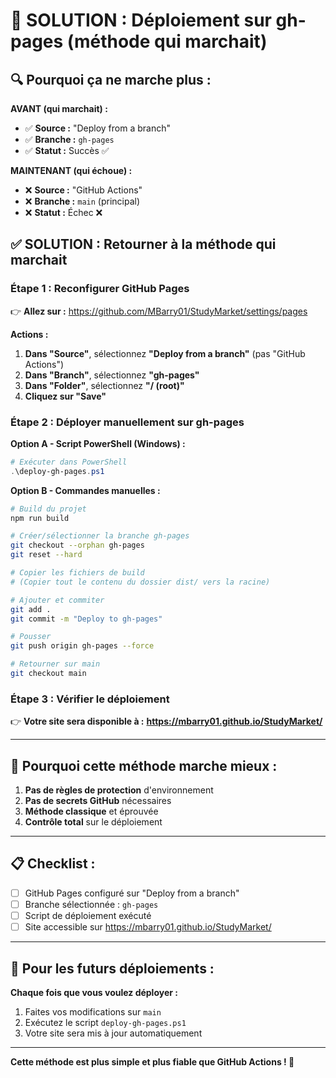# 🚀 SOLUTION : Déploiement sur gh-pages (méthode qui marchait)

## 🔍 **Pourquoi ça ne marche plus :**

**AVANT (qui marchait) :**
- ✅ **Source :** "Deploy from a branch"
- ✅ **Branche :** `gh-pages`
- ✅ **Statut :** Succès ✅

**MAINTENANT (qui échoue) :**
- ❌ **Source :** "GitHub Actions"
- ❌ **Branche :** `main` (principal)
- ❌ **Statut :** Échec ❌

## ✅ **SOLUTION : Retourner à la méthode qui marchait**

### **Étape 1 : Reconfigurer GitHub Pages**

👉 **Allez sur :** https://github.com/MBarry01/StudyMarket/settings/pages

**Actions :**
1. **Dans "Source"**, sélectionnez **"Deploy from a branch"** (pas "GitHub Actions")
2. **Dans "Branch"**, sélectionnez **"gh-pages"**
3. **Dans "Folder"**, sélectionnez **"/ (root)"**
4. **Cliquez sur "Save"**

### **Étape 2 : Déployer manuellement sur gh-pages**

**Option A - Script PowerShell (Windows) :**
```powershell
# Exécuter dans PowerShell
.\deploy-gh-pages.ps1
```

**Option B - Commandes manuelles :**
```bash
# Build du projet
npm run build

# Créer/sélectionner la branche gh-pages
git checkout --orphan gh-pages
git reset --hard

# Copier les fichiers de build
# (Copier tout le contenu du dossier dist/ vers la racine)

# Ajouter et commiter
git add .
git commit -m "Deploy to gh-pages"

# Pousser
git push origin gh-pages --force

# Retourner sur main
git checkout main
```

### **Étape 3 : Vérifier le déploiement**

👉 **Votre site sera disponible à :**
**https://mbarry01.github.io/StudyMarket/**

---

## 🎯 **Pourquoi cette méthode marche mieux :**

1. **Pas de règles de protection** d'environnement
2. **Pas de secrets GitHub** nécessaires
3. **Méthode classique** et éprouvée
4. **Contrôle total** sur le déploiement

---

## 📋 **Checklist :**

- [ ] GitHub Pages configuré sur "Deploy from a branch"
- [ ] Branche sélectionnée : `gh-pages`
- [ ] Script de déploiement exécuté
- [ ] Site accessible sur https://mbarry01.github.io/StudyMarket/

---

## 🔄 **Pour les futurs déploiements :**

**Chaque fois que vous voulez déployer :**
1. Faites vos modifications sur `main`
2. Exécutez le script `deploy-gh-pages.ps1`
3. Votre site sera mis à jour automatiquement

---

**Cette méthode est plus simple et plus fiable que GitHub Actions ! 🎉**

